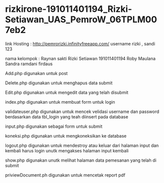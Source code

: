# rizkirone-191011401194_Rizki-Setiawan_UAS_PemroW_06TPLM007eb2

link Hosting : http://pemrorizki.infinityfreeapp.com/
username rizki , sandi 123

nama kelompok :
Raynan sakti 
Rizki Setiawan 191011401194
Roby Maulana
Sandra
ramdani firdaus


Add.php digunakan untuk post 

Delete.php digunakan untuk menghapus data submit 

Edit.php digunakan untuk mengedit data yang telah disubmit

index.php digunakan untuk membuat form untuk login

validateuser.php digunakan untuk mencek velidasi username dan password berdasarkan data tbl_login yang teah diinsert pada database

input.php digunakan sebagai form untuk submit

koneksi.php digunakan untuk mengkoneksikan ke database 

logout.php digunakan untuk mendestroy atau keluar dari halaman input dan kembali harus login unutk mengakses halaman input kembali 

show.php digunakan unutk melihat halaman data pemesanan yang telah di submit

priviewDocument.ph digunakan untuk mencetak report pdf


